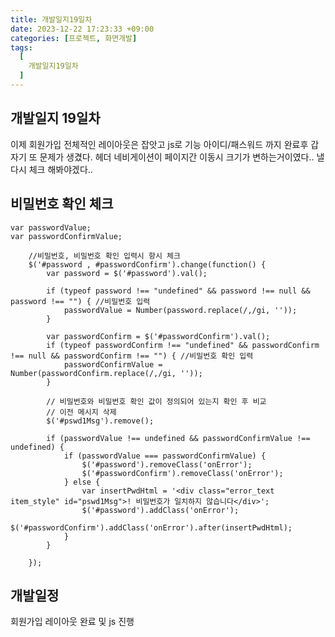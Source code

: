 ```yaml
---
title: 개발일지19일차
date: 2023-12-22 17:23:33 +09:00
categories: [프로젝트, 화면개발]
tags:
  [
    개발일지19일차
  ]
---
```


## 개발일지 19일차
<p> 이제 회원가입 전체적인 레이아웃은 잡앗고 js로 기능 아이디/패스워드 까지 완료후 갑자기 또 문제가 생겼다. 헤더 네비게이션이 페이지간 이동시 
크기가 변하는거이였다.. 낼 다시 체크 해봐야겠다..
<br>

## 비밀번호 확인 체크

```javascripit
var passwordValue;
var passwordConfirmValue;

	//비밀번호, 비밀번호 확인 입력시 항시 체크
	$('#password , #passwordConfirm').change(function() {
		var password = $('#password').val();

		if (typeof password !== "undefined" && password !== null && password !== "") { //비밀번호 입력
			passwordValue = Number(password.replace(/,/gi, ''));
		}

		var passwordConfirm = $('#passwordConfirm').val();
		if (typeof passwordConfirm !== "undefined" && passwordConfirm !== null && passwordConfirm !== "") { //비밀번호 확인 입력
			passwordConfirmValue = Number(passwordConfirm.replace(/,/gi, ''));
		}

		// 비밀번호와 비밀번호 확인 값이 정의되어 있는지 확인 후 비교
		// 이전 메시지 삭제
		$('#pswd1Msg').remove();

		if (passwordValue !== undefined && passwordConfirmValue !== undefined) {
			if (passwordValue === passwordConfirmValue) {
				$('#password').removeClass('onError');
				$('#passwordConfirm').removeClass('onError');
			} else {
				var insertPwdHtml = '<div class="error_text item_style" id="pswd1Msg">! 비밀번호가 일치하지 않습니다</div>';
				$('#password').addClass('onError');
				$('#passwordConfirm').addClass('onError').after(insertPwdHtml);
			}
		}

	});
```

## 개발일정
<p> 회원가입 레이아웃 완료 및 js 진행</p>



